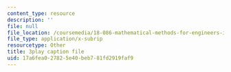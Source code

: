 ```yaml
---
content_type: resource
description: ''
file: null
file_location: /coursemedia/18-086-mathematical-methods-for-engineers-ii-spring-2006/17a6fea027825e40beb781fd2919faf9_gv-AB35V2k8.vtt
file_type: application/x-subrip
resourcetype: Other
title: 3play caption file
uid: 17a6fea0-2782-5e40-beb7-81fd2919faf9
---
```

